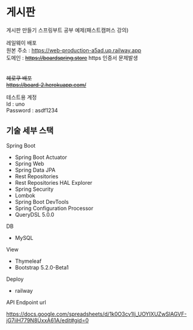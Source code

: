 # 게시판

게시판 만들기 스프링부트 공부 예제(패스트캠퍼스 강의)

레일웨이 배포<br>
원본 주소 : https://web-production-a5ad.up.railway.app <br>
도메인 : <strike>https://boardspring.store</strike> https 인증서 문제발생 <br>
<br>
<strike><br>
헤로쿠 배포<br>
https://board-2.herokuapp.com/</strike>

테스트용 계정 <br>
Id : uno <br>
Password : asdf1234

## 기술 세부 스택

Spring Boot

* Spring Boot Actuator
* Spring Web
* Spring Data JPA
* Rest Repositories
* Rest Repositories HAL Explorer
* Spring Security
* Lombok
* Spring Boot DevTools
* Spring Configuration Processor
* QueryDSL 5.0.0


DB

* MySQL 


View

* Thymeleaf
* Bootstrap 5.2.0-Beta1

Deploy

* railway

API Endpoint url

https://docs.google.com/spreadsheets/d/1k0O3cv1Ij_UOYIXUZwSlAGVF-jG7iiH779N8UxxA61A/edit#gid=0
